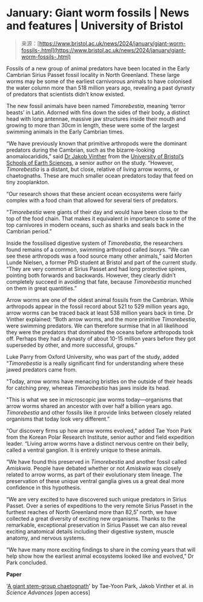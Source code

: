 <!--yml
category: 未分类
date: 2024-05-27 14:30:10
-->

# January: Giant worm fossils | News and features | University of Bristol

> 来源：[https://www.bristol.ac.uk/news/2024/january/giant-worm-fossils-.html](https://www.bristol.ac.uk/news/2024/january/giant-worm-fossils-.html)

Fossils of a new group of animal predators have been located in the Early Cambrian Sirius Passet fossil locality in North Greenland. These large worms may be some of the earliest carnivorous animals to have colonised the water column more than 518 million years ago, revealing a past dynasty of predators that scientists didn’t know existed.

The new fossil animals have been named *Timorebestia*, meaning ‘terror beasts’ in Latin. Adorned with fins down the sides of their body, a distinct head with long antennae, massive jaw structures inside their mouth and growing to more than 30cm in length, these were some of the largest swimming animals in the Early Cambrian times.

“We have previously known that primitive arthropods were the dominant predators during the Cambrian, such as the bizarre-looking anomalocaridids,” said [Dr Jakob Vinther](https://www.bristol.ac.uk/people/person/Jakob-Vinther-c20784b6-d4a2-4d48-849b-57f899bddaef/) from the [University of Bristol’s](https://www.bristol.ac.uk/) [Schools of Earth Sciences](https://www.bristol.ac.uk/earthsciences/), a senior author on the study. “However, *Timorebestia* is a distant, but close, relative of living arrow worms, or chaetognaths. These are much smaller ocean predators today that feed on tiny zooplankton.

“Our research shows that these ancient ocean ecosystems were fairly complex with a food chain that allowed for several tiers of predators.

“*Timorebestia* were giants of their day and would have been close to the top of the food chain. That makes it equivalent in importance to some of the top carnivores in modern oceans, such as sharks and seals back in the Cambrian period.”

Inside the fossilised digestive system of *Timorebestia*, the researchers found remains of a common, swimming arthropod called *Isoxys*. “We can see these arthropods was a food source many other animals,” said Morten Lunde Nielsen, a former PhD student at Bristol and part of the current study. “They are very common at Sirius Passet and had long protective spines, pointing both forwards and backwards. However, they clearly didn’t completely succeed in avoiding that fate, because *Timorebestia* munched on them in great quantities.”

Arrow worms are one of the oldest animal fossils from the Cambrian. While arthropods appear in the fossil record about 521 to 529 million years ago, arrow worms can be traced back at least 538 million years back in time. Dr Vinther explained: “Both arrow worms, and the more primitive *Timorebestia*, were swimming predators. We can therefore surmise that in all likelihood they were the predators that dominated the oceans before arthropods took off. Perhaps they had a dynasty of about 10-15 million years before they got superseded by other, and more successful, groups.”

Luke Parry from Oxford University, who was part of the study, added “*Timorebestia* is a really significant find for understanding where these jawed predators came from.

"Today, arrow worms have menacing bristles on the outside of their heads for catching prey, whereas *Timorebestia* has jaws inside its head.

"This is what we see in microscopic jaw worms today—organisms that arrow worms shared an ancestor with over half a billion years ago. *Timorebestia* and other fossils like it provide links between closely related organisms that today look very different.”

“Our discovery firms up how arrow worms evolved,” added Tae Yoon Park from the Korean Polar Research Institute, senior author and field expedition leader. “Living arrow worms have a distinct nervous centre on their belly, called a ventral ganglion. It is entirely unique to these animals.

“We have found this preserved in *Timorebestia* and another fossil called *Amiskwia*. People have debated whether or not *Amiskwia* was closely related to arrow worms, as part of their evolutionary stem lineage. The preservation of these unique ventral ganglia gives us a great deal more confidence in this hypothesis.

“We are very excited to have discovered such unique predators in Sirius Passet. Over a series of expeditions to the very remote Sirius Passet in the furthest reaches of North Greenland more than 82,5˚ north, we have collected a great diversity of exciting new organisms. Thanks to the remarkable, exceptional preservation in Sirius Passet we can also reveal exciting anatomical details including their digestive system, muscle anatomy, and nervous systems.

“We have many more exciting findings to share in the coming years that will help show how the earliest animal ecosystems looked like and evolved,” Dr Park concluded.

**Paper**

'[A giant stem-group chaetognath](https://www.science.org/doi/10.1126/sciadv.adi6678)' by Tae-Yoon Park, Jakob Vinther et al. in *Science Advances* [open access]